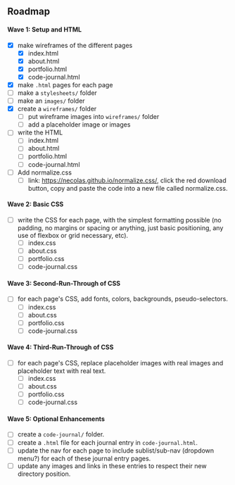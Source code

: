 ## Roadmap

#### Wave 1: Setup and HTML
- [x] make wireframes of the different pages
  - [x] index.html
  - [x] about.html
  - [x] portfolio.html
  - [x] code-journal.html
- [x] make `.html` pages for each page
- [ ] make a `stylesheets/` folder
- [ ] make an `images/` folder
- [x] create a `wireframes/` folder
  - [ ] put wireframe images into `wireframes/` folder
  - [ ] add a placeholder image or images
- [ ] write the HTML
  - [ ] index.html
  - [ ] about.html
  - [ ] portfolio.html
  - [ ] code-journal.html
- [ ] Add normalize.css
    - [ ] link: https://necolas.github.io/normalize.css/, click the red download button, copy and paste the code into a new file called normalize.css.

#### Wave 2: Basic CSS
- [ ] write the CSS for each page, with the simplest formatting possible (no padding, no margins or spacing or anything, just basic positioning, any use of flexbox or grid necessary, etc).
  - [ ] index.css
  - [ ] about.css
  - [ ] portfolio.css
  - [ ] code-journal.css

#### Wave 3: Second-Run-Through of CSS
- [ ] for each page's CSS, add fonts, colors, backgrounds, pseudo-selectors. 
  - [ ] index.css
  - [ ] about.css
  - [ ] portfolio.css
  - [ ] code-journal.css

#### Wave 4: Third-Run-Through of CSS
- [ ] for each page's CSS, replace placeholder images with real images and placeholder text with real text.
  - [ ] index.css
  - [ ] about.css
  - [ ] portfolio.css
  - [ ] code-journal.css

#### Wave 5: Optional Enhancements
- [ ] create a `code-journal/` folder.
- [ ] create a `.html` file for each journal entry in `code-journal.html`.
- [ ] update the nav for each page to include sublist/sub-nav (dropdown menu?) for each of these journal entry pages.
- [ ] update any images and links in these entries to respect their new directory position.